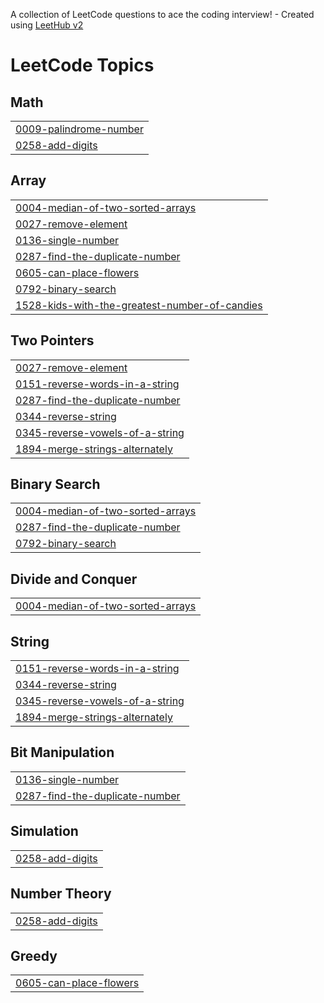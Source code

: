 A collection of LeetCode questions to ace the coding interview! - Created using [LeetHub v2](https://github.com/arunbhardwaj/LeetHub-2.0)
<!---LeetCode Topics Start-->
# LeetCode Topics
## Math
|  |
| ------- |
| [0009-palindrome-number](https://github.com/sumandeka223037/LeetCode/tree/master/0009-palindrome-number) |
| [0258-add-digits](https://github.com/sumandeka223037/LeetCode/tree/master/0258-add-digits) |
## Array
|  |
| ------- |
| [0004-median-of-two-sorted-arrays](https://github.com/sumandeka223037/LeetCode/tree/master/0004-median-of-two-sorted-arrays) |
| [0027-remove-element](https://github.com/sumandeka223037/LeetCode/tree/master/0027-remove-element) |
| [0136-single-number](https://github.com/sumandeka223037/LeetCode/tree/master/0136-single-number) |
| [0287-find-the-duplicate-number](https://github.com/sumandeka223037/LeetCode/tree/master/0287-find-the-duplicate-number) |
| [0605-can-place-flowers](https://github.com/sumandeka223037/LeetCode/tree/master/0605-can-place-flowers) |
| [0792-binary-search](https://github.com/sumandeka223037/LeetCode/tree/master/0792-binary-search) |
| [1528-kids-with-the-greatest-number-of-candies](https://github.com/sumandeka223037/LeetCode/tree/master/1528-kids-with-the-greatest-number-of-candies) |
## Two Pointers
|  |
| ------- |
| [0027-remove-element](https://github.com/sumandeka223037/LeetCode/tree/master/0027-remove-element) |
| [0151-reverse-words-in-a-string](https://github.com/sumandeka223037/LeetCode/tree/master/0151-reverse-words-in-a-string) |
| [0287-find-the-duplicate-number](https://github.com/sumandeka223037/LeetCode/tree/master/0287-find-the-duplicate-number) |
| [0344-reverse-string](https://github.com/sumandeka223037/LeetCode/tree/master/0344-reverse-string) |
| [0345-reverse-vowels-of-a-string](https://github.com/sumandeka223037/LeetCode/tree/master/0345-reverse-vowels-of-a-string) |
| [1894-merge-strings-alternately](https://github.com/sumandeka223037/LeetCode/tree/master/1894-merge-strings-alternately) |
## Binary Search
|  |
| ------- |
| [0004-median-of-two-sorted-arrays](https://github.com/sumandeka223037/LeetCode/tree/master/0004-median-of-two-sorted-arrays) |
| [0287-find-the-duplicate-number](https://github.com/sumandeka223037/LeetCode/tree/master/0287-find-the-duplicate-number) |
| [0792-binary-search](https://github.com/sumandeka223037/LeetCode/tree/master/0792-binary-search) |
## Divide and Conquer
|  |
| ------- |
| [0004-median-of-two-sorted-arrays](https://github.com/sumandeka223037/LeetCode/tree/master/0004-median-of-two-sorted-arrays) |
## String
|  |
| ------- |
| [0151-reverse-words-in-a-string](https://github.com/sumandeka223037/LeetCode/tree/master/0151-reverse-words-in-a-string) |
| [0344-reverse-string](https://github.com/sumandeka223037/LeetCode/tree/master/0344-reverse-string) |
| [0345-reverse-vowels-of-a-string](https://github.com/sumandeka223037/LeetCode/tree/master/0345-reverse-vowels-of-a-string) |
| [1894-merge-strings-alternately](https://github.com/sumandeka223037/LeetCode/tree/master/1894-merge-strings-alternately) |
## Bit Manipulation
|  |
| ------- |
| [0136-single-number](https://github.com/sumandeka223037/LeetCode/tree/master/0136-single-number) |
| [0287-find-the-duplicate-number](https://github.com/sumandeka223037/LeetCode/tree/master/0287-find-the-duplicate-number) |
## Simulation
|  |
| ------- |
| [0258-add-digits](https://github.com/sumandeka223037/LeetCode/tree/master/0258-add-digits) |
## Number Theory
|  |
| ------- |
| [0258-add-digits](https://github.com/sumandeka223037/LeetCode/tree/master/0258-add-digits) |
## Greedy
|  |
| ------- |
| [0605-can-place-flowers](https://github.com/sumandeka223037/LeetCode/tree/master/0605-can-place-flowers) |
<!---LeetCode Topics End-->